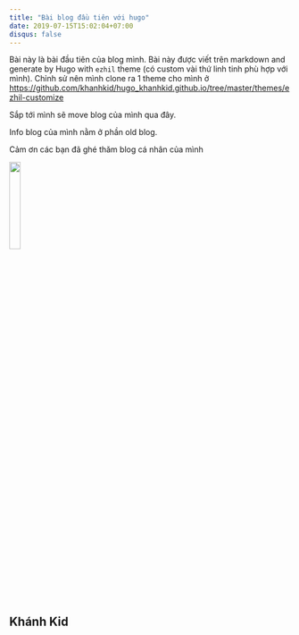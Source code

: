 ```yaml
---
title: "Bài blog đầu tiên với hugo"
date: 2019-07-15T15:02:04+07:00
disqus: false
---
```


Bài này là bài đầu tiên của blog mình. Bài này được viết trên markdown and generate by Hugo with `ezhil` theme (có custom vài thứ linh tinh phù hợp với mình).
Chỉnh sử nên mình clone ra 1 theme cho mình ở https://github.com/khanhkid/hugo_khanhkid.github.io/tree/master/themes/ezhil-customize

Sắp tới mình sẽ move blog của mình qua đây.

Info blog của mình nằm ở phần old blog.

Cảm ơn các bạn đã ghé thăm blog cá nhân của mình
<!-- ![image alt text](/posts/images/logo.png) -->

<img class="special-img-class" style="width:20%;" src="/posts/images/logo.png">

## Khánh Kid ##
